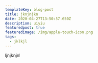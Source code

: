 ```yaml
---
templateKey: blog-post
title: jknjnjkn
date: 2020-04-27T13:50:57.650Z
description: uiyiu
featuredpost: true
featuredimage: /img/apple-touch-icon.png
tags:
  - jklkjl
---
```

ljnjknjnl